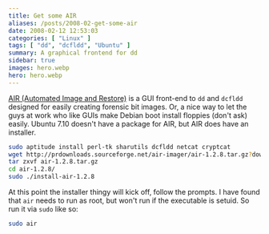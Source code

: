 ```yaml
---
title: Get some AIR
aliases: /posts/2008-02-get-some-air
date: 2008-02-12 12:53:03
categories: [ "Linux" ]
tags: [ "dd", "dcfldd", "Ubuntu" ]
summary: A graphical frontend for dd
sidebar: true
images: hero.webp
hero: hero.webp
---
```


[AIR (Automated Image and Restore)](http://air-imager.sourceforge.net/) is a
GUI front-end to `dd` and `dcfldd` designed for easily creating forensic bit
images. Or, a nice way to let the guys at work who like GUIs make Debian boot
install floppies (don't ask) easily. Ubuntu 7.10 doesn't have a package for AIR,
but AIR does have an installer.

```bash
sudo aptitude install perl-tk sharutils dcfldd netcat cryptcat
wget http://prdownloads.sourceforge.net/air-imager/air-1.2.8.tar.gz?download
tar zxvf air-1.2.8.tar.gz
cd air-1.2.8/
sudo ./install-air-1.2.8
```

At this point the installer thingy will kick off, follow the prompts. I have
found that `air` needs to run as root, but won't run if the executable is
setuid. So run it via `sudo` like so:

```bash
sudo air
```
